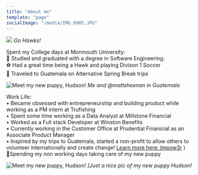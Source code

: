 ```yaml
---
title: "About me"
template: "page"
socialImage: "/media/IMG_0905.JPG"
---
```

![](/media/IMG_0905.JPG)
*Go Hawks!*

Spent my College days at Monmouth University: </br>
📒 Studied and graduated with a degree in Software Engineering. </br>
⚽️ Had a great time being a Hawk and playing Divison 1 Soccer </br>
🚀 Traveled to Guatemala on Alternative Spring Break trips 


![Meet my new puppy, Hudson!](/media/IMG_6078.JPG)
*Me and @mattsheenan in Guatemala*

Work Life: </br>
• Became obsessed with entrepreneurship and building product while working as a PM intern at Trufishing </br>
• Spent some time working as a Data Analyst at Millstone Financial </br>
• Worked as a Full stack Developer at Winston Benefits </br>
• Currently working in the Customer Office at Prudential Finanicial as an Associate Product Manager </br>
• Inspired by my trips to Guatemala, started a non-profit to allow others to volunteer internationally and create change! <a target="_blank" href="https://www.impow3r.com/">Learn more here: Impow3r</a> ) </br>
🐶Spending my non working days taking care of my new puppy

![Meet my new puppy, Hudson!](/media/IMG_1045.JPG)
*[Just a nice pic of my new puppy Hudson!*







